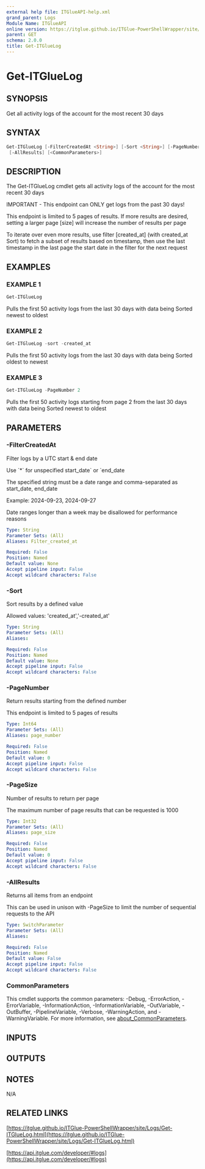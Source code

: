 ```yaml
---
external help file: ITGlueAPI-help.xml
grand_parent: Logs
Module Name: ITGlueAPI
online version: https://itglue.github.io/ITGlue-PowerShellWrapper/site/Logs/Get-ITGlueLog.html
parent: GET
schema: 2.0.0
title: Get-ITGlueLog
---
```


# Get-ITGlueLog

## SYNOPSIS
Get all activity logs of the account for the most recent 30 days

## SYNTAX

```powershell
Get-ITGlueLog [-FilterCreatedAt <String>] [-Sort <String>] [-PageNumber <Int64>] [-PageSize <Int32>]
 [-AllResults] [<CommonParameters>]
```

## DESCRIPTION
The Get-ITGlueLog cmdlet gets all activity logs of the account for
the most recent 30 days

IMPORTANT - This endpoint can ONLY get logs from the past 30 days!

This endpoint is limited to 5 pages of results.
If more results are desired,
setting a larger page \[size\] will increase the number of results per page

To iterate over even more results, use filter \[created_at\] (with created_at Sort)
to fetch a subset of results based on timestamp, then use the last timestamp
in the last page the start date in the filter for the next request

## EXAMPLES

### EXAMPLE 1
```powershell
Get-ITGlueLog
```

Pulls the first 50 activity logs from the last 30 days with data
being Sorted newest to oldest

### EXAMPLE 2
```powershell
Get-ITGlueLog -sort -created_at
```

Pulls the first 50 activity logs from the last 30 days with data
being Sorted oldest to newest

### EXAMPLE 3
```powershell
Get-ITGlueLog -PageNumber 2
```

Pulls the first 50 activity logs starting from page 2 from the last 30 days
with data being Sorted newest to oldest

## PARAMETERS

### -FilterCreatedAt
Filter logs by a UTC start & end date

Use \`*\` for unspecified start_date\` or \`end_date

The specified string must be a date range and comma-separated as start_date, end_date

Example:
2024-09-23, 2024-09-27

Date ranges longer than a week may be disallowed for performance reasons

```yaml
Type: String
Parameter Sets: (All)
Aliases: Filter_created_at

Required: False
Position: Named
Default value: None
Accept pipeline input: False
Accept wildcard characters: False
```

### -Sort
Sort results by a defined value

Allowed values:
'created_at','-created_at'

```yaml
Type: String
Parameter Sets: (All)
Aliases:

Required: False
Position: Named
Default value: None
Accept pipeline input: False
Accept wildcard characters: False
```

### -PageNumber
Return results starting from the defined number

This endpoint is limited to 5 pages of results

```yaml
Type: Int64
Parameter Sets: (All)
Aliases: page_number

Required: False
Position: Named
Default value: 0
Accept pipeline input: False
Accept wildcard characters: False
```

### -PageSize
Number of results to return per page

The maximum number of page results that can be
requested is 1000

```yaml
Type: Int32
Parameter Sets: (All)
Aliases: page_size

Required: False
Position: Named
Default value: 0
Accept pipeline input: False
Accept wildcard characters: False
```

### -AllResults
Returns all items from an endpoint

This can be used in unison with -PageSize to limit the number of
sequential requests to the API

```yaml
Type: SwitchParameter
Parameter Sets: (All)
Aliases:

Required: False
Position: Named
Default value: False
Accept pipeline input: False
Accept wildcard characters: False
```

### CommonParameters
This cmdlet supports the common parameters: -Debug, -ErrorAction, -ErrorVariable, -InformationAction, -InformationVariable, -OutVariable, -OutBuffer, -PipelineVariable, -Verbose, -WarningAction, and -WarningVariable. For more information, see [about_CommonParameters](http://go.microsoft.com/fwlink/?LinkID=113216).

## INPUTS

## OUTPUTS

## NOTES
N/A

## RELATED LINKS

[https://itglue.github.io/ITGlue-PowerShellWrapper/site/Logs/Get-ITGlueLog.html](https://itglue.github.io/ITGlue-PowerShellWrapper/site/Logs/Get-ITGlueLog.html)

[https://api.itglue.com/developer/#logs](https://api.itglue.com/developer/#logs)

